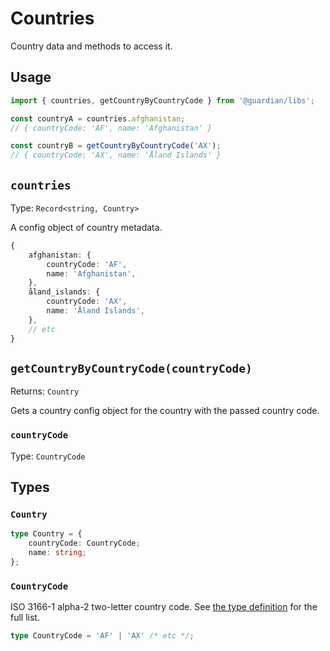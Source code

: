 # Countries

Country data and methods to access it.

## Usage

```js
import { countries, getCountryByCountryCode } from '@guardian/libs';

const countryA = countries.afghanistan;
// { countryCode: 'AF', name: 'Afghanistan' }

const countryB = getCountryByCountryCode('AX');
// { countryCode: 'AX', name: 'Åland Islands' }
```

## `countries`

Type: `Record<string, Country>`

A config object of country metadata.

```typescript
{
    afghanistan: {
		countryCode: 'AF',
		name: 'Afghanistan',
	},
	åland_islands: {
		countryCode: 'AX',
		name: 'Åland Islands',
	},
    // etc
}
```

## `getCountryByCountryCode(countryCode)`

Returns: `Country`

Gets a country config object for the country with the passed country code.

### `countryCode`

Type: `CountryCode`

## Types

### `Country`

```typescript
type Country = {
	countryCode: CountryCode;
	name: string;
};
```

### `CountryCode`

ISO 3166-1 alpha-2 two-letter country code. See [the type definition](../@types/countries.ts) for the full list.

```typescript
type CountryCode = 'AF' | 'AX' /* etc */;
```
